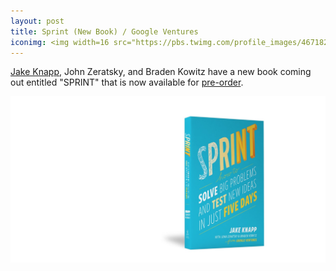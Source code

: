 ```yaml
---
layout: post
title: Sprint (New Book) / Google Ventures
iconimg: <img width=16 src="https://pbs.twimg.com/profile_images/467182596707741696/vx7eoqyc.jpeg">
---
```

[Jake Knapp](https://twitter.com/jakek/status/677248434282340352), John Zeratsky, and Braden Kowitz have a new book coming out entitled "SPRINT" that is now available for [pre-order](http://amzn.to/1RSJiOI).  

![SPRINT: The Book](/images/sprintbooknew.jpg)
